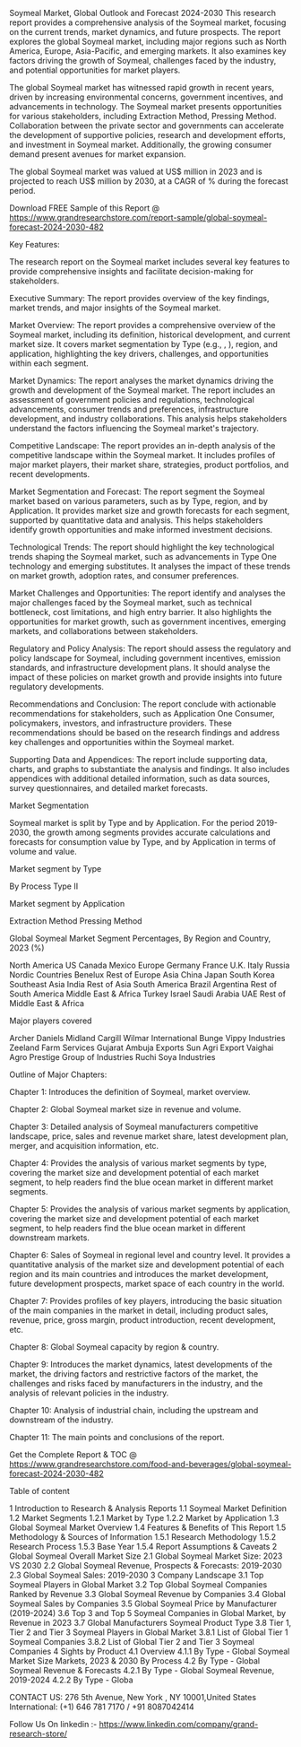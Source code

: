 Soymeal Market, Global Outlook and Forecast 2024-2030
This research report provides a comprehensive analysis of the Soymeal market, focusing on the current trends, market dynamics, and future prospects. The report explores the global Soymeal market, including major regions such as North America, Europe, Asia-Pacific, and emerging markets. It also examines key factors driving the growth of Soymeal, challenges faced by the industry, and potential opportunities for market players.

The global Soymeal market has witnessed rapid growth in recent years, driven by increasing environmental concerns, government incentives, and advancements in technology. The Soymeal market presents opportunities for various stakeholders, including Extraction Method, Pressing Method. Collaboration between the private sector and governments can accelerate the development of supportive policies, research and development efforts, and investment in Soymeal market. Additionally, the growing consumer demand present avenues for market expansion.

The global Soymeal market was valued at US$ million in 2023 and is projected to reach US$ million by 2030, at a CAGR of % during the forecast period.

Download FREE Sample of this Report @ https://www.grandresearchstore.com/report-sample/global-soymeal-forecast-2024-2030-482


Key Features:

The research report on the Soymeal market includes several key features to provide comprehensive insights and facilitate decision-making for stakeholders.

Executive Summary: The report provides overview of the key findings, market trends, and major insights of the Soymeal market.

Market Overview: The report provides a comprehensive overview of the Soymeal market, including its definition, historical development, and current market size. It covers market segmentation by Type (e.g., , ), region, and application, highlighting the key drivers, challenges, and opportunities within each segment.

Market Dynamics: The report analyses the market dynamics driving the growth and development of the Soymeal market. The report includes an assessment of government policies and regulations, technological advancements, consumer trends and preferences, infrastructure development, and industry collaborations. This analysis helps stakeholders understand the factors influencing the Soymeal market's trajectory.

Competitive Landscape: The report provides an in-depth analysis of the competitive landscape within the Soymeal market. It includes profiles of major market players, their market share, strategies, product portfolios, and recent developments.

Market Segmentation and Forecast: The report segment the Soymeal market based on various parameters, such as by Type, region, and by Application. It provides market size and growth forecasts for each segment, supported by quantitative data and analysis. This helps stakeholders identify growth opportunities and make informed investment decisions.

Technological Trends: The report should highlight the key technological trends shaping the Soymeal market, such as advancements in Type One technology and emerging substitutes. It analyses the impact of these trends on market growth, adoption rates, and consumer preferences.

Market Challenges and Opportunities: The report identify and analyses the major challenges faced by the Soymeal market, such as technical bottleneck, cost limitations, and high entry barrier. It also highlights the opportunities for market growth, such as government incentives, emerging markets, and collaborations between stakeholders.

Regulatory and Policy Analysis: The report should assess the regulatory and policy landscape for Soymeal, including government incentives, emission standards, and infrastructure development plans. It should analyse the impact of these policies on market growth and provide insights into future regulatory developments.

Recommendations and Conclusion: The report conclude with actionable recommendations for stakeholders, such as Application One Consumer, policymakers, investors, and infrastructure providers. These recommendations should be based on the research findings and address key challenges and opportunities within the Soymeal market.

Supporting Data and Appendices: The report include supporting data, charts, and graphs to substantiate the analysis and findings. It also includes appendices with additional detailed information, such as data sources, survey questionnaires, and detailed market forecasts.

Market Segmentation

Soymeal market is split by Type and by Application. For the period 2019-2030, the growth among segments provides accurate calculations and forecasts for consumption value by Type, and by Application in terms of volume and value.

Market segment by Type



By Process
Type II


Market segment by Application



Extraction Method
Pressing Method


Global Soymeal Market Segment Percentages, By Region and Country, 2023 (%)



North America
US
Canada
Mexico
Europe
Germany
France
U.K.
Italy
Russia
Nordic Countries
Benelux
Rest of Europe
Asia
China
Japan
South Korea
Southeast Asia
India
Rest of Asia
South America
Brazil
Argentina
Rest of South America
Middle East & Africa
Turkey
Israel
Saudi Arabia
UAE
Rest of Middle East & Africa


Major players covered



Archer Daniels Midland
Cargill
Wilmar International
Bunge
Vippy Industries
Zeeland Farm Services
Gujarat Ambuja Exports
Sun Agri Export
Vaighai Agro
Prestige Group of Industries
Ruchi Soya Industries


Outline of Major Chapters:

Chapter 1: Introduces the definition of Soymeal, market overview.

Chapter 2: Global Soymeal market size in revenue and volume.

Chapter 3: Detailed analysis of Soymeal manufacturers competitive landscape, price, sales and revenue market share, latest development plan, merger, and acquisition information, etc.

Chapter 4: Provides the analysis of various market segments by type, covering the market size and development potential of each market segment, to help readers find the blue ocean market in different market segments.

Chapter 5: Provides the analysis of various market segments by application, covering the market size and development potential of each market segment, to help readers find the blue ocean market in different downstream markets.

Chapter 6: Sales of Soymeal in regional level and country level. It provides a quantitative analysis of the market size and development potential of each region and its main countries and introduces the market development, future development prospects, market space of each country in the world.

Chapter 7: Provides profiles of key players, introducing the basic situation of the main companies in the market in detail, including product sales, revenue, price, gross margin, product introduction, recent development, etc.

Chapter 8: Global Soymeal capacity by region & country.

Chapter 9: Introduces the market dynamics, latest developments of the market, the driving factors and restrictive factors of the market, the challenges and risks faced by manufacturers in the industry, and the analysis of relevant policies in the industry.

Chapter 10: Analysis of industrial chain, including the upstream and downstream of the industry.

Chapter 11: The main points and conclusions of the report.

Get the Complete Report & TOC @ https://www.grandresearchstore.com/food-and-beverages/global-soymeal-forecast-2024-2030-482

Table of content

1 Introduction to Research & Analysis Reports
1.1 Soymeal Market Definition
1.2 Market Segments
1.2.1 Market by Type
1.2.2 Market by Application
1.3 Global Soymeal Market Overview
1.4 Features & Benefits of This Report
1.5 Methodology & Sources of Information
1.5.1 Research Methodology
1.5.2 Research Process
1.5.3 Base Year
1.5.4 Report Assumptions & Caveats
2 Global Soymeal Overall Market Size
2.1 Global Soymeal Market Size: 2023 VS 2030
2.2 Global Soymeal Revenue, Prospects & Forecasts: 2019-2030
2.3 Global Soymeal Sales: 2019-2030
3 Company Landscape
3.1 Top Soymeal Players in Global Market
3.2 Top Global Soymeal Companies Ranked by Revenue
3.3 Global Soymeal Revenue by Companies
3.4 Global Soymeal Sales by Companies
3.5 Global Soymeal Price by Manufacturer (2019-2024)
3.6 Top 3 and Top 5 Soymeal Companies in Global Market, by Revenue in 2023
3.7 Global Manufacturers Soymeal Product Type
3.8 Tier 1, Tier 2 and Tier 3 Soymeal Players in Global Market
3.8.1 List of Global Tier 1 Soymeal Companies
3.8.2 List of Global Tier 2 and Tier 3 Soymeal Companies
4 Sights by Product
4.1 Overview
4.1.1 By Type - Global Soymeal Market Size Markets, 2023 & 2030
By Process
4.2 By Type - Global Soymeal Revenue & Forecasts
4.2.1 By Type - Global Soymeal Revenue, 2019-2024
4.2.2 By Type - Globa

CONTACT US:
276 5th Avenue, New York , NY 10001,United States
International: (+1) 646 781 7170 / +91 8087042414

Follow Us On linkedin :- https://www.linkedin.com/company/grand-research-store/


